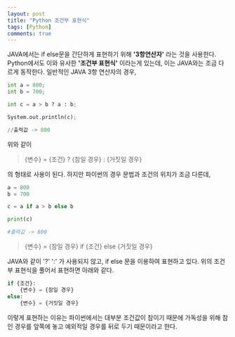 ```yaml
---
layout: post
title: "Python 조건부 표현식"
tags: [Python]
comments: true
---
```


JAVA에서는 if else문을 간단하게 표현하기 위해 **'3항연산자'** 라는 것을 사용한다.
Python에서도 이와 유사한 **'조건부 표현식'** 이라는게 있는데, 이는 JAVA와는 조금 다르게 동작한다.
일반적인 JAVA 3항 연산자의 경우,

```python
int a = 800;
int b = 700;

int c = a > b ? a : b;

System.out.println(c);

//출력값 -> 800
```
위와 같이
> {변수} = {조건} ? {참일 경우} : {거짓일 경우}

의 형태로 사용이 된다.
하지만 파이썬의 경우 문법과 조건의 위치가 조금 다른데,

```python
a = 800
b = 700

c = a if a > b else b

print(c)

#출력값 -> 800
```

> {변수} = {참일 경우} if {조건} else {거짓일 경우}

JAVA와 같이 '?' ':' 가 사용되지 않고, if else 문을 이용하여 표현하고 있다.
위의 조건부 표현식을 풀어서 표현하면 아래와 같다.

```python
if {조건}:
    {변수} = {참일 경우}
else:
    {변수} = {거짓일 경우}
```
이렇게 표현하는 이유는 파이썬에서는 대부분 조건값이 참이기 때문에 가독성을 위해 참인 경우를 앞쪽에 놓고 예외적일 경우를 뒤로 두기 때문이라고 한다.
